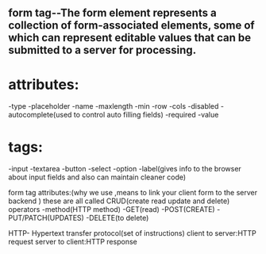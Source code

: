 ## form tag--The form element represents a collection of form-associated elements, some of which can represent editable values that can be submitted to a server for processing.

# attributes:
-type
-placeholder
-name
-maxlength
-min
-row
-cols
-disabled
-autocomplete(used to control auto filling fields)
-required
-value

 # tags:
-input
-textarea
-button
-select
-option
-label(gives info to the browser about input fields and also can maintain cleaner code)

form tag attributes:(why we use ,means  to link your client form to the server backend )
these are all called CRUD(create read update and delete) operators
-method(HTTP method)
-GET(read)
-POST(CREATE)
-PUT/PATCH(UPDATES)
-DELETE(to delete)


HTTP- Hypertext transfer protocol(set of instructions)
client to server:HTTP request
server to client:HTTP response
